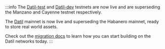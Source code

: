 :::info
The [Datil-test](../../docs/connecting-to-a-lit-network/testnets#datil-test) and [Datil-dev](../../docs/connecting-to-a-lit-network/testnets#datil-dev) testnets are now live and are superseding the Manzano and Cayenne testnet respectively.

The [Datil](../../docs/connecting-to-a-lit-network/mainnets#datil) mainnet is now live and superseding the Habanero mainnet, ready to store real world assets.

Check out the [migration docs](../../docs/connecting-to-a-lit-network/migrating-to-datil) to learn how you can start building on the Datil networks today.
:::

